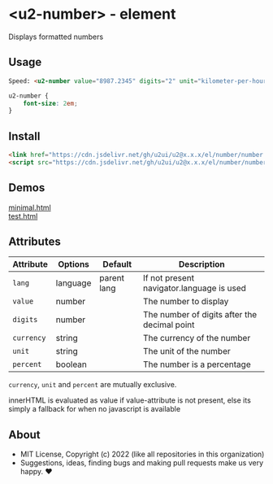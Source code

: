 # &lt;u2-number&gt; - element
Displays formatted numbers

## Usage

```html
Speed: <u2-number value="8987.2345" digits="2" unit="kilometer-per-hour" lang="uk">8'987.23</u2-number>
```

```css
u2-number {
    font-size: 2em;
}
```

## Install

```html
<link href="https://cdn.jsdelivr.net/gh/u2ui/u2@x.x.x/el/number/number.min.css" rel=stylesheet>
<script src="https://cdn.jsdelivr.net/gh/u2ui/u2@x.x.x/el/number/number.min.js" type=module async></script>
```

## Demos

[minimal.html](http://gcdn.li/u2ui/u2@main/el/number/tests/minimal.html)  
[test.html](http://gcdn.li/u2ui/u2@main/el/number/tests/test.html)  

## Attributes

Attribute        | Options                      | Default         | Description
---              | ---                          | ---             | ---
`lang`           | language                     | parent lang     | If not present navigator.language is used
`value`          | number                       |                 | The number to display
`digits`         | number                       |                 | The number of digits after the decimal point
`currency`       | string                       |                 | The currency of the number
`unit`           | string                       |                 | The unit of the number
`percent`        | boolean                      |                 | The number is a percentage

`currency`, `unit` and `percent` are mutually exclusive.

innerHTML is evaluated as value if value-attribute is not present, else its simply a fallback for when no javascript is available

## About

- MIT License, Copyright (c) 2022 <u2> (like all repositories in this organization) <br>
- Suggestions, ideas, finding bugs and making pull requests make us very happy. ♥

